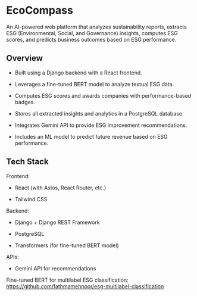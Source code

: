 # EcoCompass
An AI-powered web platform that analyzes sustainability reports, extracts ESG (Environmental, Social, and Governance) insights, computes ESG scores, and predicts business outcomes based on ESG performance.

## Overview

- Built using a Django backend with a React frontend.

- Leverages a fine-tuned BERT model to analyze textual ESG data.

- Computes ESG scores and awards companies with performance-based badges.

- Stores all extracted insights and analytics in a PostgreSQL database.

- Integrates Gemini API to provide ESG improvement recommendations.

- Includes an ML model to predict future revenue based on ESG performance.

## Tech Stack

Frontend:

- React (with Axios, React Router, etc.)

- Tailwind CSS

Backend:

- Django + Django REST Framework

- PostgreSQL

- Transformers (for fine-tuned BERT model)

APIs:

- Gemini API for recommendations

Fine-tuned BERT for multilabel ESG classification:
https://github.com/fathmamehnoor/esg-multilabel-classification
